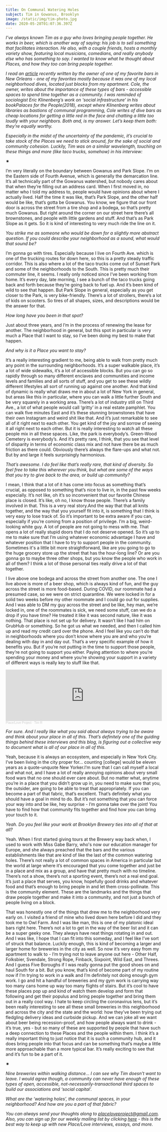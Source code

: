 ```yaml
---
title: On Communal Watering Holes
subject: Tim in Gowanus, Brooklyn
image: /static/img/tim-photo.jpg
date: 2020-05-28T01:07:36.397Z
---
```

*I’ve always known Tim as a guy who loves bringing people together. He works in beer, which is another way of saying: his job is to sell something that facilitates interaction. He also, with a couple friends, hosts a monthly variety show, featuring local musicians, comedians, and really anybody else who has something to say. I wanted to know what he thought about Places, and how they too can bring people together.*

*I read an [article](https://stories.zagat.com/posts/t-cole-newton-on-the-importance-of-neighborhood-dive-bars) recently written by the owner of one of my favorite bars in New Orleans - one of my favorites mostly because it was one of my local neighborhood dives, located just blocks from my apartment. Cole, the owner, writes about the importance of these types of bars - accessible spaces to spend time together as a community. I was reminded of sociologist Eric Klinenberg’s work on ‘social infrastructure’ in his bookPalaces for the People(2018), except where Klinenberg writes about libraries as bastions of communal programming, Cole writes of dive bars as cheap locations for getting a little red in the face and chatting a little too loudly with your neighbors. Both and, is my answer. Let’s keep them both: they’re equally worthy.*

*Especially in the midst of the uncertainty of the pandemic, it’s crucial to take stock of the Places we need to stick around, for the sake of social and community cohesion. Luckily, Tim was on a similar wavelength, touching on these things and more (like taco trucks, somehow) in his interview:*

<div>✷</div>

I’m very literally on the boundary between Gowanus and Park Slope. I’m on the Eastern side of Fourth Avenue, which is generally the demarcation line. It’s all technically part of the Gowanus watershed, but nobody cares about that when they’re filling out an address card. When I first moved in, no matter who I told my address to, people would have opinions about where I actually lived. Half the time it was like, that’s Park Slope, and the other half would be like, that’s gotta be Gowanus. You know, we figure that our front door is across the street from a tire shop and a bodega, so that’s pretty much Gowanus. But right around the corner on our street here there’s all brownstones, and people with little gardens and stuff. And that’s as Park Slope as it gets. So it is kind of interesting to very much ride the line on it.

*You strike me as someone who would be down for a slightly more abstract question. If you could describe your neighborhood as a sound, what would that sound be?*

I’m gonna go with tires. Especially because I live on Fourth Ave. which is one of the trucking routes for down here, so this is a pretty steady traffic corridor. This is also where a lot of the taco trucks come out of Sunset Park and some of the neighborhoods to the South. This is pretty much their commuter line, it seems. I really only noticed since I’ve been working from home. It’s every day, late morning, I see a bunch of the taco trucks going back and forth because they’re going back to fuel up. And it’s been kind of wild to see that happen. But Park Slope in general, especially as you get closer to the Park, is very bike-friendly. There’s a lot of strollers, there’s a lot of kids on scooters. So tires of all shapes, sizes, and descriptions would be the answer for that.

*How long have you been in that spot?*

Just about three years, and I’m in the process of renewing the lease for another. The neighborhood in general, but this spot in particular is very much a Place that I want to stay, so I’ve been doing my best to make that happen.

*And why is it a Place you want to stay?*

It’s a really interesting gradient to me, being able to walk from pretty much any point in the surrounding neighborhoods. It’s a super walkable place, it’s a lot of wide sidewalks, it’s a lot of accessible blocks. But you can go so rapidly through so many different enclaves and communities and income levels and families and all sorts of stuff, and you get to see these wildly different lifestyles all sort of running up against one another. And that kind of dynamic is really what draws me in about a lot of New York in general, but areas like this in particular, where you can walk a little further South and be very squarely in a working area. There’s a lot of industry still on Third Ave., a lot of what people would call ‘gritty’ in a real estate pamphlet. You can walk five minutes East and it’s these stunning brownstones that have their own Instagram and weird shit like that. And it’s just remarkable to see all of it right next to each other. You get kind of the joy and sorrow of seeing it all right next to each other. But it is really interesting to watch all these people mix in all these spaces. Like, the park is everybody’s. Green-Wood Cemetery is everybody’s. And it’s pretty rare, I think, that you see that level of disparity in terms of economic class mix and not have there be as much friction as there could. Obviously there’s always the flare-ups and what not. But by and large it feels surprisingly harmonious.

*That’s awesome. I do feel like that’s really rare, that kind of diversity. So feel free to take this wherever you think, but what are some of the ways that you try to give back to the area, or build up community?*

I mean, I think that a lot of it has come into focus as something that’s crucial, as opposed to something that’s nice to live in, in the past few weeks especially. It’s not like, oh it’s so inconvenient that our favorite Chinese place is closed. It’s like, oh no, I know those people. There’s a family involved in that. This is a very real story.And the way that that all knits together, and the way that you yourself fit into it, is something that I think is very easy to lose track of. So it’s important to be extra aware if you can, especially if you’re coming from a position of privilege. I’m a big, weird-looking white guy. A lot of people are not going to mess with me. That opens a lot of really stupid doors that I do not deserve opened. So it’s up to me to make sure that I’m using whatever economic advantage I have and whatever position that I have to try to support people in the community. Sometimes it's a little bit more straightforward, like are you going to go to the huge grocery store up the street that has the hour-long line? Or are you gonna go to maybe three other shops, but you know the people who work in all of them? I think a lot of those personal ties really drive a lot of that together.

I live above one bodega and across the street from another one. The one I live above is more of a beer shop, which is always kind of fun, and the guy across the street is more food-based. During COVID, our roommate had a presumed case, so we were on strict quarantine. We were locked in for a solid two weeks before my other roommate and I could go out for supplies. And I was able to DM my guy across the street and be like, hey man, we’re locked in, one of the roommates is sick, we need some stuff, can we do a drop if you have time? He treated it like it was second nature, like it was nothing. That place is not set up for delivery. It wasn’t like I had him on GrubHub or something. So he got us what we needed, and then I called him up and read my credit card over the phone. And I feel like you can’t do that in neighborhoods where you don’t know where you are and who you’re dealing with day in and day out. That’s a very specific example of how it benefits you. But if you’re not putting in the time to support those people, they’re not going to support you either. Paying attention to where you’re spending your money and where you’re showing your support in a variety of different ways is really key to stuff like that.

<iframe width="100%" height="166" scrolling="no" frameborder="no" allow="autoplay" src="https://w.soundcloud.com/player/?url=https%3A//api.soundcloud.com/tracks/829872334&color=%23ff5500&auto_play=false&hide_related=false&show_comments=true&show_user=true&show_reposts=false&show_teaser=true"></iframe><div style="font-size: 10px; color: #cccccc;line-break: anywhere;word-break: normal;overflow: hidden;white-space: nowrap;text-overflow: ellipsis; font-family: Interstate,Lucida Grande,Lucida Sans Unicode,Lucida Sans,Garuda,Verdana,Tahoma,sans-serif;font-weight: 100;"><a href="https://soundcloud.com/place-love-project" title="Place/Love Project" target="_blank" style="color: #cccccc; text-decoration: none;">Place/Love Project</a> · <a href="https://soundcloud.com/place-love-project/tim-r" title="Tim R" target="_blank" style="color: #cccccc; text-decoration: none;">Tim R</a></div>

*For sure. And I really like what you said about always trying to be aware and think about your place in all of this. That’s definitely one of the guiding things behind these interviews and this blog, is figuring out a collective way to document what is all of our place in all of this.*

Yeah, because it is always an ecosystem, and especially in New York City. I’ve been living in the city proper for... counting \[college] would be eleven years as a quote-unquote New Yorker.I’m sure that I can call myself a local and what not, and I have a lot of really annoying opinions about very small food wars that no one should ever care about. But no matter what, anytime you’re in a place that you didn’t grow up in, you need to make sure that you, the outsider, are going to be able to treat that appropriately. If you can become a part of that fabric, that’s excellent. That’s definitely what you should have a goal in mind to do. But it’s not something that you can force your way into and be like, hey surprise - I’m gonna take over the joint! You have to find how that community fits together and find how you can bring your touch to it.

*Yeah. Do you feel like your work at Brooklyn Brewery ties into all of that at all?*

Yeah. When I first started giving tours at the Brewery way back when, I used to work with Miss Gabe Barry, who's now our education manager for Europe, and she always preached that the bars and the various establishments like that are kind of like the last of the common watering holes. There’s not really a lot of common spaces in America in particular but the world at large where it’s encouraged that you come together and just be in a place and mix as a group, and have that pretty much with no timeline. There’s not a show, there’s not a sporting event, there’s not a real end goal. It’s just a place that serves, you know, hopefully good drinks and whatever food and that’s enough to bring people in and let them cross-pollinate. This is the community element. These are the landmarks and the things that draw people together and make it into a community, and not just a bunch of people living on a block.

That was honestly one of the things that drew me to the neighborhood very early on. I visited a friend of mine who lived down here before I did and they took me to Owl Farm. And I was like man, this is one of my platonic ideal bars right here. There’s not a lot to get in the way of the beer list and it can be a super geeky one. They always have neat things rotating in and out. And I was like, I hope that I can fit into this someday, and I feel like I’ve sort of struck that balance. Luckily enough, this is kind of becoming a larger and larger home for breweries in the city as well. So now it’s very easy from my apartment to walk to - I’m trying not to leave anyone out here - Other Half, Folksbier, Svendale, Strong Rope, Finback, Sixpoint, Wild East, and Threes. And I guess Five Boroughs if I was really gonna put the good shoes on and haul South for a bit. But you know, that’s kind of become part of my routine now if I’m trying to work in a walk and I’m definitely not doing enough gym work. I go and hit a handful of breweries and my gym work is carrying way too many cans home up way too many flights of stairs. But it’s cool to have these places pop up and kind of watch them develop and form that following and get their populus and bring people together and bring them out in a really cool way. I hate to keep circling the coronavirus lens, but it’s been really interesting to see all these small breweries in this neighborhood and across the city and the state and the world: how they’ve been trying out fledgling delivery ideas and curbside pickup. And we can joke all we want about beer being recession-proof, and how people always want to drink - it’s true, yes - but so many of these are supported by people that have such a deep connection to these Places and the people within them. I think it’s a really important thing to just notice that it is such a community hub, and it does bring people into that focus and can be something that’s maybe a little more approachable than a more typical bar. It’s really exciting to see that and it’s fun to be a part of it.

<div>✷</div>

*Nine breweries within walking distance… I can see why Tim doesn’t want to leave. I would agree though, a community can never have enough of these types of open, accessible, not-necessarily-transactional third spaces to build our associations and ‘social capital’.*

*What are the ‘watering holes’, the communal spaces, in your neighborhood? And how are you a part of that fabric?*

*You can always send your thoughts along to placeloveproject@gmail.com. Also, you can sign up for our weekly mailing list by clicking [here](https://placeloveproject.substack.com/welcome) - this is the best way to keep up with new Place/Love interviews, essays, and more.*